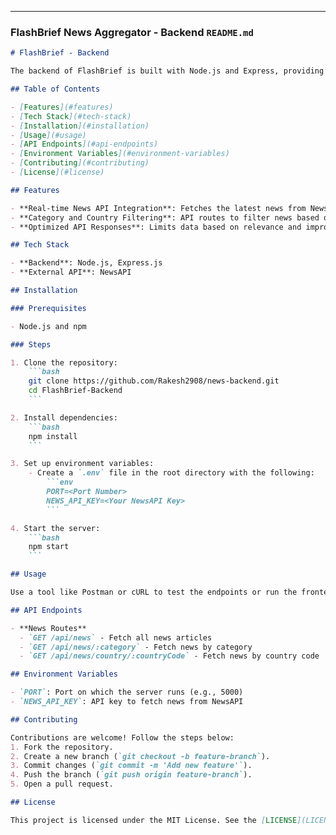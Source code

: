 
---

### **FlashBrief News Aggregator - Backend `README.md`**

```markdown
# FlashBrief - Backend

The backend of FlashBrief is built with Node.js and Express, providing APIs to fetch and filter real-time news articles based on categories and countries.

## Table of Contents

- [Features](#features)
- [Tech Stack](#tech-stack)
- [Installation](#installation)
- [Usage](#usage)
- [API Endpoints](#api-endpoints)
- [Environment Variables](#environment-variables)
- [Contributing](#contributing)
- [License](#license)

## Features

- **Real-time News API Integration**: Fetches the latest news from NewsAPI.
- **Category and Country Filtering**: API routes to filter news based on categories and countries.
- **Optimized API Responses**: Limits data based on relevance and improves response times.

## Tech Stack

- **Backend**: Node.js, Express.js
- **External API**: NewsAPI

## Installation

### Prerequisites

- Node.js and npm

### Steps

1. Clone the repository:
    ```bash
    git clone https://github.com/Rakesh2908/news-backend.git
    cd FlashBrief-Backend
    ```

2. Install dependencies:
    ```bash
    npm install
    ```

3. Set up environment variables:
    - Create a `.env` file in the root directory with the following:
        ```env
        PORT=<Port Number>
        NEWS_API_KEY=<Your NewsAPI Key>
        ```

4. Start the server:
    ```bash
    npm start
    ```

## Usage

Use a tool like Postman or cURL to test the endpoints or run the frontend along with the backend.

## API Endpoints

- **News Routes**
  - `GET /api/news` - Fetch all news articles
  - `GET /api/news/:category` - Fetch news by category
  - `GET /api/news/country/:countryCode` - Fetch news by country code

## Environment Variables

- `PORT`: Port on which the server runs (e.g., 5000)
- `NEWS_API_KEY`: API key to fetch news from NewsAPI

## Contributing

Contributions are welcome! Follow the steps below:
1. Fork the repository.
2. Create a new branch (`git checkout -b feature-branch`).
3. Commit changes (`git commit -m 'Add new feature'`).
4. Push the branch (`git push origin feature-branch`).
5. Open a pull request.

## License

This project is licensed under the MIT License. See the [LICENSE](LICENSE) file for details.

